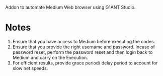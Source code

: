 Addon to automate Medium Web browser using G1ANT Studio. 

# Notes
1. Ensure that you have access to Medium before executing the codes.
2. Ensure that you provide the right username and password. Incase of password reset, perform the password reset and then login back to Medium and carry on the Execution.
3. For efficient results, provide grace period/ delay period to account for slow net speeds. 

